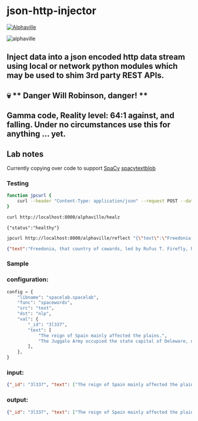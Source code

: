 # json-http-injector

[![Alphaville](https://github.com/CodeAKrome/json-http-injector/actions/workflows/main.yml/badge.svg)](https://github.com/CodeAKrome/json-http-injector/actions/workflows/main.yml)

![alphaville](https://user-images.githubusercontent.com/44734955/227808001-3c82808d-3909-488a-bb6f-385c8c19edb8.png)
## Inject data into a json encoded http data stream using local or network python modules which may be used to shim 3rd party REST APIs.

## :skull: ** Danger Will Robinson, danger! **

## Gamma code, Reality level: 64:1 against, and falling. Under no circumstances use this for anything ... yet.

## Lab notes

Currently copying over code to support [SpaCy](https://spacy.io/) [spacytextblob](https://spacy.io/universe/project/spacy-textblob)

### Testing

```zsh
function jpcurl {
    curl --header "Content-Type: application/json" --request POST --data $2 $1
}
```

```sh
curl http://localhost:8000/alphaville/healz
```

```text
{"status":"healthy"}
```

```sh
jpcurl http://localhost:8000/alphaville/reflect "{\"text\":\"Freedonia, that country of cowards, led by Rufus T. Firefly, has committed a dastardly deed by cravenly surendering to the Librarian's Assc. of Communicado.\"}"
```

```json
{"text":"Freedonia, that country of cowards, led by Rufus T. Firefly, has committed a dastardly deed by cravenly surendering to the Librarian's Assc. of Communicado.","nlp":{"polarity":0.0,"subjectivity":0.0,"assesments":[],"ents":[{"word":"Freedonia","label":"GPE"},{"word":"Rufus T. Firefly","label":"PERSON"},{"word":"Communicado","label":"ORG"}]}}
```


###  Sample

### configuration:

```python
config = {
    "libname": "spacelab.spacelab",
    "func": "spacewords",
    "src": "text",
    "dst": "nlp",
    "val": {
        "_id": "3l337",
        "text": [
            "The reign of Spain mainly affected the plains.",
            "The Juggalo Army occupied the state capital of Deleware, demanding twinkies.",
        ],
    },
}
```

### input:

```json
{"_id": "3l337", "text": ["The reign of Spain mainly affected the plains.", "The Juggalo Army occupied the state capital of Deleware, demanding twinkies."]}
```

### output:

```json
{"_id": "3l337", "text": ["The reign of Spain mainly affected the plains.", "The Juggalo Army occupied the state capital of Deleware, demanding twinkies."], "nlp": [{"polarity": 0.16666666666666666, "subjectivity": 0.3333333333333333, "assesments": [[["mainly"], 0.16666666666666666, 0.3333333333333333, null]], "ents": [{"word": "Spain", "label": "GPE"}]}, {"polarity": 0.0, "subjectivity": 0.0, "assesments": [], "ents": [{"word": "The Juggalo Army", "label": "ORG"}, {"word": "Deleware", "label": "PRODUCT"}]}]}
```

